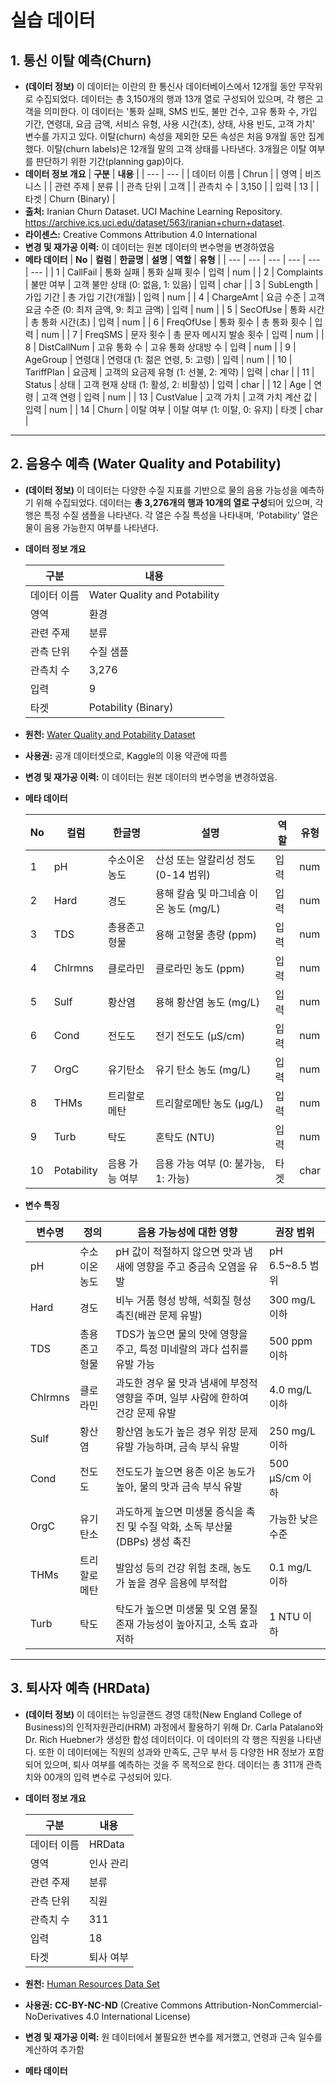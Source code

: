 # 실습 데이터

## **1. 통신 이탈 예측(Churn)**
- **(데이터 정보)** 이 데이터는 이란의 한 통신사 데이터베이스에서 12개월 동안 무작위로 수집되었다. 데이터는 총 3,150개의 행과 13개 열로 구성되어 있으며, 각 행은 고객을 의미한다. 이 데이터는 '통화 실패, SMS 빈도, 불만 건수, 고유 통화 수, 가입 기간, 연령대, 요금 금액, 서비스 유형, 사용 시간(초), 상태, 사용 빈도, 고객 가치' 변수를 가지고 있다. 이탈(churn) 속성을 제외한 모든 속성은 처음 9개월 동안 집계했다. 이탈(churn labels)은 12개월 말의 고객 상태를 나타낸다. 3개월은 이탈 여부를 판단하기 위한 기간(planning gap)이다.
- **데이터 정보 개요**
    | **구분** | **내용** |
    | --- | --- |
    | 데이터 이름 | Chrun |
    | 영역 | 비즈니스 |
    | 관련 주제 | 분류 |
    | 관측 단위 | 고객 |
    | 관측치 수 | 3,150 |
    | 입력 | 13 |
    | 타겟 | Churn (Binary) |
- **출처:** Iranian Churn Dataset. UCI Machine Learning Repository. https://archive.ics.uci.edu/dataset/563/iranian+churn+dataset.
- **라이센스:** Creative Commons Attribution 4.0 International
- **변경 및 재가공 이력:** 이 데이터는 원본 데이터의 변수명을 변경하였음
- **메타 데이터**
      | **No** | **컬럼** | **한글명** | **설명** | **역할** | **유형** |
    | --- | --- | --- | --- | --- | --- |
    | 1 | CallFail | 통화 실패 | 통화 실패 횟수 | 입력 | num |
    | 2 | Complaints | 불만 여부 | 고객 불만 상태 (0: 없음, 1: 있음) | 입력 | char |
    | 3 | SubLength | 가입 기간 | 총 가입 기간(개월) | 입력 | num |
    | 4 | ChargeAmt | 요금 수준 | 고객 요금 수준 (0: 최저 금액, 9: 최고 금액) | 입력 | num |
    | 5 | SecOfUse | 통화 시간 | 총 통화 시간(초) | 입력 | num |
    | 6 | FreqOfUse | 통화 횟수 | 총 통화 횟수 | 입력 | num |
    | 7 | FreqSMS | 문자 횟수 | 총 문자 메시지 발송 횟수 | 입력 | num |
    | 8 | DistCallNum | 고유 통화 수 | 고유 통화 상대방 수 | 입력 | num |
    | 9 | AgeGroup | 연령대 | 연령대 (1: 젊은 연령, 5: 고령) | 입력 | num |
    | 10 | TariffPlan | 요금제 | 고객의 요금제 유형 (1: 선불, 2: 계약) | 입력 | char |
    | 11 | Status | 상태 | 고객 현재 상태 (1: 활성, 2: 비활성) | 입력 | char |
    | 12 | Age | 연령 | 고객 연령 | 입력 | num |
    | 13 | CustValue | 고객 가치 | 고객 가치 계산 값 | 입력 | num |
    | 14 | Churn | 이탈 여부 | 이탈 여부 (1: 이탈, 0: 유지) | 타겟 | char |

---

## **2. 음용수 예측 (Water Quality and Potability)**

- **(데이터 정보)** 이 데이터는 다양한 수질 지표를 기반으로 물의 음용 가능성을 예측하기 위해 수집되었다. 데이터는 **총 3,276개의 행과 10개의 열로 구성**되어 있으며, 각 행은 특정 수질 샘플을 나타낸다. 각 열은 수질 특성을 나타내며, 'Potability' 열은 물이 음용 가능한지 여부를 나타낸다.
- **데이터 정보 개요**
    
    
    | **구분** | **내용** |
    | --- | --- |
    | 데이터 이름 | Water Quality and Potability |
    | 영역 | 환경 |
    | 관련 주제 | 분류 |
    | 관측 단위 | 수질 샘플 |
    | 관측치 수 | 3,276 |
    | 입력 | 9 |
    | 타겟 | Potability (Binary) |
- **원천:** [Water Quality and Potability Dataset](https://www.kaggle.com/datasets/uom190346a/water-quality-and-potability)
- **사용권:** 공개 데이터셋으로, Kaggle의 이용 약관에 따름
- **변경 및 재가공 이력:** 이 데이터는 원본 데이터의 변수명을 변경하였음.
- **메타 데이터**
    
    
    | **No** | **컬럼** | **한글명** | **설명** | **역할** | **유형** |
    | --- | --- | --- | --- | --- | --- |
    | 1 | pH | 수소이온농도 | 산성 또는 알칼리성 정도 (0-14 범위) | 입력 | num |
    | 2 | Hard | 경도 | 용해 칼슘 및 마그네슘 이온 농도 (mg/L) | 입력 | num |
    | 3 | TDS | 총용존고형물 | 용해 고형물 총량 (ppm) | 입력 | num |
    | 4 | Chlrmns | 클로라민 | 클로라민 농도 (ppm) | 입력 | num |
    | 5 | Sulf | 황산염 | 용해 황산염 농도 (mg/L) | 입력 | num |
    | 6 | Cond | 전도도 | 전기 전도도 (μS/cm) | 입력 | num |
    | 7 | OrgC | 유기탄소 | 유기 탄소 농도 (mg/L) | 입력 | num |
    | 8 | THMs | 트리할로메탄 | 트리할로메탄 농도 (μg/L) | 입력 | num |
    | 9 | Turb | 탁도 | 혼탁도 (NTU) | 입력 | num |
    | 10 | Potability | 음용 가능 여부 | 음용 가능 여부 (0: 불가능, 1: 가능) | 타겟 | char |
- **변수 특징**
    
    
    | **변수명** | **정의** | **음용 가능성에 대한 영향** | **권장 범위** |
    | --- | --- | --- | --- |
    | pH | 수소이온농도 | pH 값이 적절하지 않으면 맛과 냄새에 영향을 주고 중금속 오염을 유발 | pH 6.5~8.5 범위 |
    | Hard | 경도 | 비누 거품 형성 방해, 석회질 형성 촉진(배관 문제 유발) | 300 mg/L 이하 |
    | TDS | 총용존고형물 | TDS가 높으면 물의 맛에 영향을 주고, 특정 미네랄의 과다 섭취를 유발 가능 | 500 ppm 이하 |
    | Chlrmns | 클로라민 | 과도한 경우 물 맛과 냄새에 부정적 영향을 주며, 일부 사람에 한하여 건강 문제 유발 | 4.0 mg/L 이하 |
    | Sulf | 황산염 | 황산염 농도가 높은 경우 위장 문제 유발 가능하며, 금속 부식 유발 | 250 mg/L 이하 |
    | Cond | 전도도 | 전도도가 높으면 용존 이온 농도가 높아, 물의 맛과 금속 부식 유발 | 500 μS/cm 이하 |
    | OrgC | 유기탄소 | 과도하게 높으면 미생물 증식을 촉진 및 수질 악화, 소독 부산물(DBPs) 생성 촉진 | 가능한 낮은 수준 |
    | THMs | 트리할로메탄 | 발암성 등의 건강 위험 초래, 농도가 높을 경우 음용에 부적합 | 0.1 mg/L 이하 |
    | Turb | 탁도 | 탁도가 높으면 미생물 및 오염 물질 존재 가능성이 높아지고, 소독 효과 저하 | 1 NTU 이하 |

---

## 3. **퇴사자 예측 (HRData)**

- **(데이터 정보)** 이 데이터는 뉴잉글랜드 경영 대학(New England College of Business)의 인적자원관리(HRM) 과정에서 활용하기 위해 Dr. Carla Patalano와 Dr. Rich Huebner가 생성한 합성 데이터이다. 이 데이터의 각 행은 직원을 나타낸다. 또한 이 데이터에는 직원의 성과와 만족도, 근무 부서 등 다양한 HR 정보가 포함되어 있으며, 퇴사 여부를 예측하는 것을 주 목적으로 한다. 데이터는 총 311개 관측치와 00개의 입력 변수로 구성되어 있다.
- **데이터 정보 개요**
    
    
    | **구분** | **내용** |
    | --- | --- |
    | 데이터 이름 | HRData |
    | 영역 | 인사 관리 |
    | 관련 주제 | 분류 |
    | 관측 단위 | 직원 |
    | 관측치 수 | 311 |
    | 입력 | 18 |
    | 타겟 | 퇴사 여부 |
- **원천:** [Human Resources Data Set](https://www.kaggle.com/datasets/rhuebner/human-resources-data-set)
- **사용권:** **CC-BY-NC-ND** (Creative Commons Attribution-NonCommercial-NoDerivatives 4.0 International License)
- **변경 및 재가공 이력:** 원 데이터에서 불필요한 변수를 제거했고, 연령과 근속 일수를 계산하여 추가함
- **메타 데이터**
